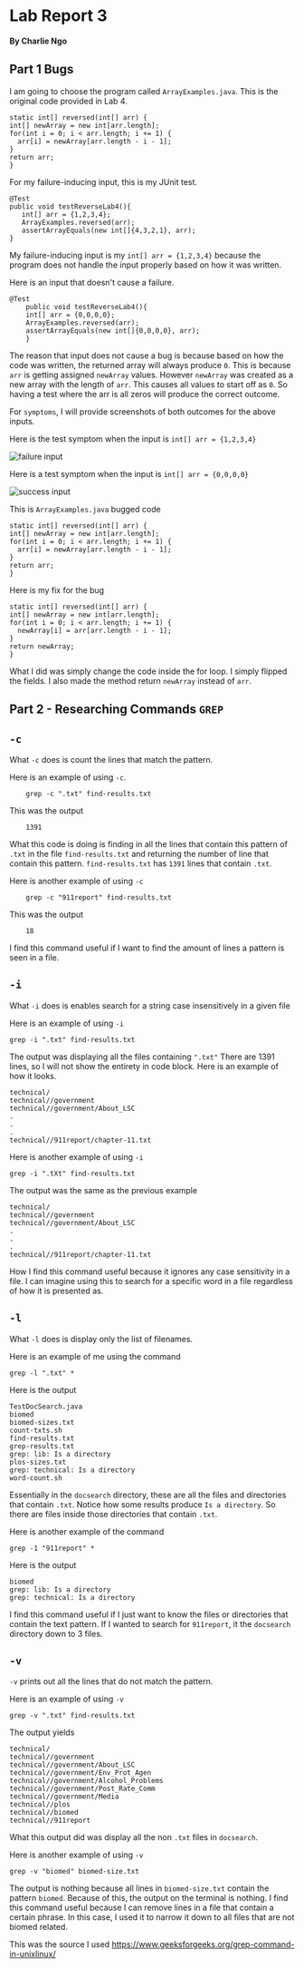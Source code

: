 # Lab Report 3  
**By Charlie Ngo**

## Part 1 Bugs 

I am going to choose the program called `ArrayExamples.java`. This is the original code provided in Lab 4. 

    static int[] reversed(int[] arr) {
    int[] newArray = new int[arr.length];
    for(int i = 0; i < arr.length; i += 1) {
      arr[i] = newArray[arr.length - i - 1];
    }
    return arr;
    }

For my failure-inducing input, this is my JUnit test. 

    @Test
    public void testReverseLab4(){
       int[] arr = {1,2,3,4};
       ArrayExamples.reversed(arr);
       assertArrayEquals(new int[]{4,3,2,1}, arr);
    }

My failure-inducing input is my `int[] arr = {1,2,3,4}` because the program does not handle the input properly based on how it was written. 

Here is an input that doesn't cause a failure.

    @Test
        public void testReverseLab4(){
        int[] arr = {0,0,0,0};
        ArrayExamples.reversed(arr);
        assertArrayEquals(new int[]{0,0,0,0}, arr);
        }

The reason that input does not cause a bug is because based on how the code was written, the returned array will always produce `0`. This is because `arr` is getting assigned `newArray` values. However `newArray` was created as a new array with the length of `arr`. This causes all values to start off as `0`. So having a test where the arr is all zeros will produce the correct outcome.

For `symptoms`, I will provide screenshots of both outcomes for the above inputs. 

Here is the test symptom when the input is `int[] arr = {1,2,3,4}` 

![failure input](Symptom_fail.png)

Here is a test symptom when the input is `int[] arr = {0,0,0,0}` 

![success input](Symptom_pass.png)

This is `ArrayExamples.java` bugged code

    static int[] reversed(int[] arr) {
    int[] newArray = new int[arr.length];
    for(int i = 0; i < arr.length; i += 1) {
      arr[i] = newArray[arr.length - i - 1];
    }
    return arr;
    }

Here is my fix for the bug

    static int[] reversed(int[] arr) {
    int[] newArray = new int[arr.length];
    for(int i = 0; i < arr.length; i += 1) {
      newArray[i] = arr[arr.length - i - 1];
    }
    return newArray;
    }

What I did was simply change the code inside the for loop. I simply flipped the fields. I also made the method return `newArray` instead of `arr`.

## Part 2 - Researching Commands `GREP`

## `-c`

What `-c` does is count the lines that match the pattern. 

Here is an example of using `-c`.

        grep -c ".txt" find-results.txt

This was the output 

        1391

What this code is doing is finding in all the lines that contain this pattern of `.txt` in the file `find-results.txt` and returning the number of line that contain this pattern. `find-results.txt` has `1391` lines that contain `.txt`. 

Here is another example of using `-c` 

        grep -c "911report" find-results.txt

This was the output

        18

I find this command useful if I want to find the amount of lines a pattern is seen in a file. 

## `-i` 

What `-i` does is enables search for a string case insensitively in a given file

Here is an example of using `-i` 

    grep -i ".txt" find-results.txt

The output was displaying all the files containing `".txt"` There are 1391 lines, so I will not show the entirety in code block. Here is an example of how it looks. 

    technical/
    technical//government
    technical//government/About_LSC
    .
    .
    .
    technical//911report/chapter-11.txt

Here is another example of using `-i`

    grep -i ".tXt" find-results.txt

The output was the same as the previous example 

    technical/
    technical//government
    technical//government/About_LSC
    .
    .
    .
    technical//911report/chapter-11.txt

How I find this command useful because it ignores any case sensitivity in a file. I can imagine using this to search for a specific word in a file regardless of how it is presented as. 

## `-l`

What `-l` does is display only the list of filenames. 

Here is an example of me using the command

    grep -l ".txt" *

Here is the output 

    TestDocSearch.java
    biomed
    biomed-sizes.txt
    count-txts.sh
    find-results.txt
    grep-results.txt
    grep: lib: Is a directory
    plos-sizes.txt
    grep: technical: Is a directory
    word-count.sh

Essentially in the `docsearch` directory, these are all the files and directories that contain `.txt`. Notice how some results produce `Is a directory`. So there are files inside those directories that contain `.txt`. 

Here is another example of the command 

    grep -1 "911report" *

Here is the output 

    biomed
    grep: lib: Is a directory
    grep: technical: Is a directory

I find this command useful if I just want to know the files or directories that contain the text pattern. If I wanted to search for `911report`, it     the `docsearch` directory down to 3 files. 

## `-v`

`-v` prints out all the lines that do not match the pattern. 

Here is an example of using `-v` 

    grep -v ".txt" find-results.txt

The output yields

    technical/
    technical//government
    technical//government/About_LSC
    technical//government/Env_Prot_Agen
    technical//government/Alcohol_Problems
    technical//government/Post_Rate_Comm
    technical//government/Media
    technical//plos
    technical//biomed
    technical//911report

What this output did was display all the non `.txt` files in `docsearch`. 

Here is another example of using `-v` 

    grep -v "biomed" biomed-size.txt

The output is nothing because all lines in `biomed-size.txt` contain the pattern `biomed`. Because of this, the output on the terminal is nothing. I find this command useful because I can remove lines in a file that contain a certain phrase. In this case, I used it to narrow it down to all files that are not biomed related. 

This was the source I used
https://www.geeksforgeeks.org/grep-command-in-unixlinux/